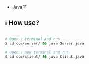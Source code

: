 * Java 11
## :information_source: How use?
```bash

# Open a terminal and run
$ cd com/server/ && java Server.java

# Open a new terminal and run
$ cd com/client/ && java Client.java
```
